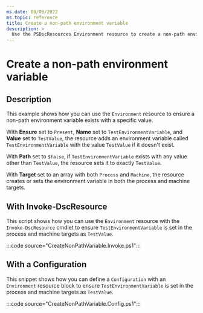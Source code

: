 ```yaml
---
ms.date: 08/08/2022
ms.topic: reference
title: Create a non-path environment variable
description: >
  Use the PSDscResources Environment resource to create a non-path environment variable.
---
```


# Create a non-path environment variable

## Description

This example shows how you can use the `Environment` resource to ensure a non-path environment
variable exists with a specific value.

With **Ensure** set to `Present`, **Name** set to `TestEnvironmentVariable`, and **Value** set to
`TestValue`, the resource adds an environment variable called `TestEnvironmentVariable` with the
value `TestValue` if it doesn't exist.

With **Path** set to `$false`, if `TestEnvironmentVariable` exists with any value other than
`TestValue`, the resource sets it to exactly `TestValue`.

With **Target** set to an array with both `Process` and `Machine`, the resource creates or sets the
environment variable in both the process and machine targets.

## With Invoke-DscResource

This script shows how you can use the `Environment` resource with the `Invoke-DscResource` cmdlet to
ensure `TestEnvironmentVariable` is set in the process and machine targets as `TestValue`.

:::code source="CreateNonPathVariable.Invoke.ps1":::

## With a Configuration

This snippet shows how you can define a `Configuration` with an `Environment` resource block to
ensure `TestEnvironmentVariable` is set in the process and machine targets as `TestValue`.

:::code source="CreateNonPathVariable.Config.ps1":::
